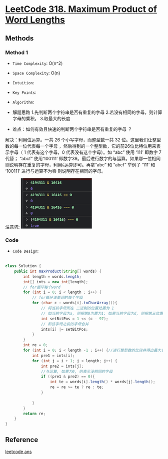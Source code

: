 # [LeetCode 318. Maximum Product of Word Lengths](https://leetcode-cn.com/problems/maximum-product-of-word-lengths/)

## Methods

### Method 1

* `Time Complexity`: O(n^2)
* `Space Complexity`: O(n)
* `Intuition`:
* `Key Points`:
* `Algorithm`:

* 解题思路
1.先判断两个字符串是否有重复的字母
2.若没有相同的字母，则计算字母的乘积。
3.取最大的长度
* 难点：如何有效且快速的判断两个字符串是否有重复的字母 ？

解决：利用位运算。一共 26 个小写字母，而整型数一共 32 位。这里我们让整型数的每一位代表每一个字母 ，然后得到的一个整型数，它的前26位比特位用来表示字母（ 1 代表有这个字母，0 代表没有这个字母）。如 “abc” 使用 ‘111’ 即数字 7代替； “abcf” 使用‘100111’ 即数字39。最后进行数字的与运算。如果哪一位相同则说明存在重复的字母，利用`&`运算即可。再拿“abc” 和 “abcf” 举例子 ‘111’ 和 ‘100111’ 进行与运算不为零 则说明存在相同的字母。

注意坑: ![31](../../Image/31.png)


### Code

* `Code Design`:

```java

class Solution {
    public int maxProduct(String[] words) {
        int length = words.length;
        int[] ints = new int[length];
        // for循环每个word
        for (int i = 0; i < length ; i++) {
            // for循环该单词的每个字母
            for (char c : words[i].toCharArray()){
                // 将当前字母所在 二进制的位置处置为 1
                // 如当前字母为a, 则把第0为置为1; 如果当前字母为d, 则把第三位置为1
                int setBitPos = 1 << (c - 97);
                // 和该字母之前的字母合并
                ints[i] |= setBitPos;
            }
        }
        int re = 0;
        for (int i = 0; i < length -1 ; i++) {//进行整型数的比较并得出最大长度
            int pre1 = ints[i];
            for (int j = i + 1; j < length; j++) {
                int pre2 = ints[j];
                //与运算, 如果为0, 则表示没相同的字母
                if ((pre1 & pre2) == 0){
                    int te = words[i].length() * words[j].length();
                    re = re >= te ? re : te;
                }

            }
        }
        return re;
    }
}
```

## Reference

[leetcode ans](https://leetcode-cn.com/problems/maximum-product-of-word-lengths/solution/qiao-miao-di-shi-yong-zheng-xing-shu-de-vec14/)